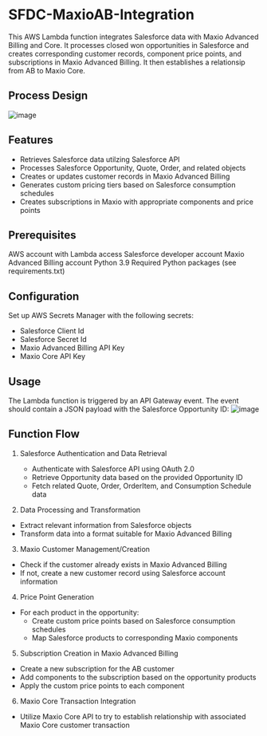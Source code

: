 # SFDC-MaxioAB-Integration
This AWS Lambda function integrates Salesforce data with Maxio Advanced Billing and Core. It processes closed won opportunities in Salesforce and creates corresponding customer records, component price points, and subscriptions in Maxio Advanced Billing. It then establishes a relationsip from AB to Maxio Core.

## Process Design
![image](https://github.com/user-attachments/assets/60c86327-45a2-4f1d-94df-dda2257f418b)

## Features
- Retrieves Salesforce data utilzing Salesforce API
- Processes Salesforce Opportunity, Quote, Order, and related objects
- Creates or updates customer records in Maxio Advanced Billing
- Generates custom pricing tiers based on Salesforce consumption schedules
- Creates subscriptions in Maxio with appropriate components and price points

## Prerequisites
AWS account with Lambda access
Salesforce developer account
Maxio Advanced Billing account
Python 3.9
Required Python packages (see requirements.txt)

## Configuration
Set up AWS Secrets Manager with the following secrets:
- Salesforce Client Id
- Salesforce Secret Id
- Maxio Advanced Billing API Key
- Maxio Core API Key

## Usage
The Lambda function is triggered by an API Gateway event. The event should contain a JSON payload with the Salesforce Opportunity ID:
![image](https://github.com/user-attachments/assets/4528fa39-9358-4f09-b7c0-ed6e17877f92)

## Function Flow
1. Salesforce Authentication and Data Retrieval
   - Authenticate with Salesforce API using OAuth 2.0
   - Retrieve Opportunity data based on the provided Opportunity ID
   - Fetch related Quote, Order, OrderItem, and Consumption Schedule data
     
2. Data Processing and Transformation
  - Extract relevant information from Salesforce objects
  - Transform data into a format suitable for Maxio Advanced Billing
    
3. Maxio Customer Management/Creation
  - Check if the customer already exists in Maxio Advanced Billing
  - If not, create a new customer record using Salesforce account information
   
4. Price Point Generation
  - For each product in the opportunity:
      - Create custom price points based on Salesforce consumption schedules
      - Map Salesforce products to corresponding Maxio components
        
5. Subscription Creation in Maxio Advanced Billing
 - Create a new subscription for the AB customer
 - Add components to the subscription based on the opportunity products
 - Apply the custom price points to each component

6. Maxio Core Transaction Integration
  - Utilize Maxio Core API to try to establish relationship with associated Maxio Core customer transaction
